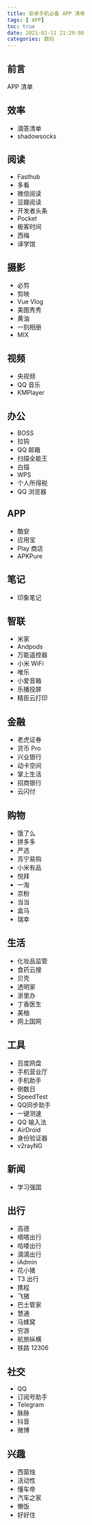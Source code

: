 ```yaml
---
title: 安卓手机必备 APP 清单
tags: [ APP]
toc: true
date: 2021-02-11 21:29:08
categories: 数码
---
```


## 前言

APP 清单

## 效率
- 滴答清单
- shadowsocks

## 阅读
- Fasthub
- 多看
- 微信阅读
- 豆瓣阅读
- 开发者头条
- Pocket
- 极客时间
- 西梅
- 译学馆

## 摄影
- 必剪
- 剪映
- Vue Vlog
- 美图秀秀
- 黄油
- 一刻相册
- MIX

## 视频
- 央视频
- QQ 音乐
- KMPlayer

## 办公
- BOSS
- 拉钩
- QQ 邮箱
- 扫描全能王
- 白描
- WPS
- 个人所得税
- QQ 浏览器

## APP
- 酷安
- 应用宝
- Play 商店
- APKPure

## 笔记
- 印象笔记

## 智联
- 米家
- Andpods
- 万能遥控器
- 小米 WiFi
- 唯乐
- 小爱音箱
- 乐播投屏
- 精臣云打印

## 金融
- 老虎证券
- 货币 Pro
- 兴业银行
- 动卡空间
- 掌上生活
- 招商银行
- 云闪付


## 购物
- 饿了么
- 拼多多
- 严选
- 苏宁易购
- 小米有品
- 悦拜
- 一淘
- 京粉
- 当当
- 盒马
- 瑞幸

## 生活
- 化妆品监管
- 食药云搜
- 贝壳
- 透明家
- 浙里办
- 丁香医生
- 美柚
- 网上国网

## 工具
- 百度网盘
- 手机营业厅
- 手机助手
- 倒数日
- SpeedTest
- QQ同步助手
- 一键测速
- QQ 输入法
- AirDroid
- 身份验证器
- v2rayNG


## 新闻
- 学习强国

## 出行
- 高德
- 嘀嗒出行
- 哈喽出行
- 滴滴出行
- iAdmin
- 花小猪
- T3 出行
- 携程
- 飞猪
- 巴士管家
- 慧通
- 马蜂窝
- 穷游
- 航旅纵横
- 铁路 12306

## 社交
- QQ
- 订阅号助手
- Telegram
- 脉脉
- 抖音
- 微博

## 兴趣
- 西窗烛
- 活动性
- 懂车帝
- 汽车之家
- 懒饭
- 好好住

## 

